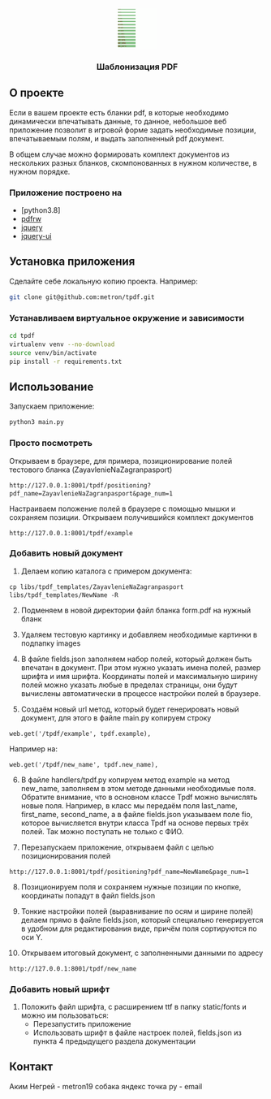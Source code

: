 <br />
<p align="center">
  <a href="https://github.com/github_username/repo_name">
    <img src="images/logo.png" alt="Logo" width="80" height="80">
  </a>

  <h3 align="center">Шаблонизация PDF</h3>
</p>


## О проекте

Если в вашем проекте есть бланки pdf, в которые необходимо динамически впечатывать
данные, то данное, небольшое веб приложение позволит в игровой форме задать необходимые
позиции, впечатываемым полям, и выдать заполненный pdf документ.

В общем случае можно формировать комплект документов из нескольких разных бланков,
скомпонованных в нужном количестве, в нужном порядке.


### Приложение построено на

* [python3.8]
* [pdfrw](https://pypi.org/project/pdfrw/)
* [jquery](https://jquery.com/)
* [jquery-ui](https://jqueryui.com/)


## Установка приложения

Сделайте себе локальную копию проекта. Например:
  ```bash
  git clone git@github.com:metron/tpdf.git
  ```

### Устанавливаем виртуальное окружение и зависимости

  ```bash
  cd tpdf
  virtualenv venv --no-download
  source venv/bin/activate
  pip install -r requirements.txt
  ```

## Использование

Запускаем приложение:
  ```bash
  python3 main.py    
  ```

### Просто посмотреть
Открываем в браузере, для примера, позиционирование полей тестового бланка
(ZayavlenieNaZagranpasport)
  ```angular2html
  http://127.0.0.1:8001/tpdf/positioning?pdf_name=ZayavlenieNaZagranpasport&page_num=1
  ```

Настраиваем положение полей в браузере с помощью мышки и сохраняем позиции.
Открываем получившийся комплект документов
  ```angular2html
  http://127.0.0.1:8001/tpdf/example
  ```

### Добавить новый документ
1. Делаем копию каталога с примером документа:
  ```angular2html
  cp libs/tpdf_templates/ZayavlenieNaZagranpasport libs/tpdf_templates/NewName -R
  ```
2. Подменяем в новой директории файл бланка form.pdf на нужный бланк
3. Удаляем тестовую картинку и добавляем необходимые картинки в подпапку images
4. В файле fields.json заполняем набор полей, который должен быть впечатан в документ.
 При этом нужно указать имена полей, размер шрифта и имя шрифта. 
 Координаты полей и максимальную ширину полей можно указать любые в пределах страницы,
 они будут вычислены автоматически в процессе настройки полей в браузере.
   
5. Создаём новый url метод, который будет генерировать новый документ, для этого в
файле main.py копируем строку
  ```angular2html
  web.get('/tpdf/example', tpdf.example),
  ```
Например на:
  ```angular2html
  web.get('/tpdf/new_name', tpdf.new_name),
  ```
6. В файле handlers/tpdf.py копируем метод example на метод new_name, заполняем в этом
   методе данными необходимые поля. Обратите внимание, что в основном классе Tpdf можно
   вычислять новые поля. Например, в класс мы передаём поля last_name, first_name,
   second_name, а в файле fields.json указываем поле fio, которое вычисляется внутри
   класса Tpdf на основе первых трёх полей. Так можно поступать не только с ФИО.
   
7. Перезапускаем приложение, открываем файл с целью позиционирования полей
  ```angular2html
  http://127.0.0.1:8001/tpdf/positioning?pdf_name=NewName&page_num=1
  ```
8. Позиционируем поля и сохраняем нужные позиции по кнопке, координаты попадут в файл
   fields.json
   
9. Тонкие настройки полей (выравнивание по осям и ширине полей) делаем прямо в файле
   fields.json, который специально генерируется в удобном для редактирования виде,
   причём поля сортируются по оси Y.

10. Открываем итоговый документ, с заполненными данными по адресу
  ```angular2html
  http://127.0.0.1:8001/tpdf/new_name
  ```

### Добавить новый шрифт
1. Положить файл шрифта, с расширением ttf в папку static/fonts и можно им пользоваться:
    - Перезапустить приложение
    - Использовать шрифт в файле настроек полей, fields.json из пункта 4 предыдущего раздела документации

## Контакт

Аким Негрей - metron19 собака яндекс точка ру - email
